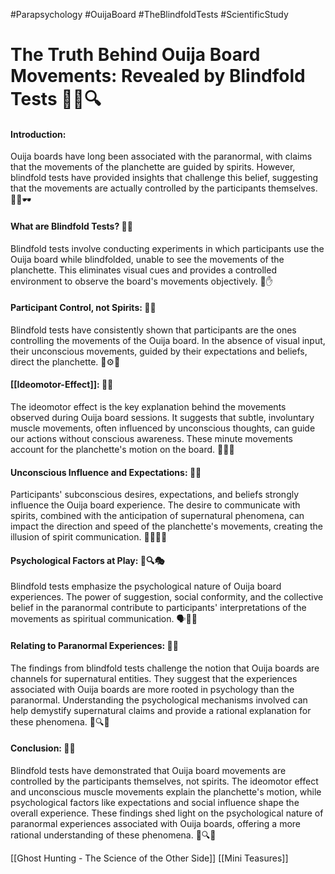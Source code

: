 #Parapsychology #OuijaBoard #TheBlindfoldTests #ScientificStudy 
# The Truth Behind Ouija Board Movements: Revealed by Blindfold Tests 👀👻🔍

#### Introduction:

Ouija boards have long been associated with the paranormal, with claims that the movements of the planchette are guided by spirits. However, blindfold tests have provided insights that challenge this belief, suggesting that the movements are actually controlled by the participants themselves. 🚫👻🕶️

#### What are Blindfold Tests? 🙈🧪

Blindfold tests involve conducting experiments in which participants use the Ouija board while blindfolded, unable to see the movements of the planchette. This eliminates visual cues and provides a controlled environment to observe the board's movements objectively. 🔬✋

#### Participant Control, not Spirits: 👥💭

Blindfold tests have consistently shown that participants are the ones controlling the movements of the Ouija board. In the absence of visual input, their unconscious movements, guided by their expectations and beliefs, direct the planchette. 👤⚙️🔀

#### [[Ideomotor-Effect]]: 🤔💡

The ideomotor effect is the key explanation behind the movements observed during Ouija board sessions. It suggests that subtle, involuntary muscle movements, often influenced by unconscious thoughts, can guide our actions without conscious awareness. These minute movements account for the planchette's motion on the board. 💪📐🔀

#### Unconscious Influence and Expectations: 🧠💭

Participants' subconscious desires, expectations, and beliefs strongly influence the Ouija board experience. The desire to communicate with spirits, combined with the anticipation of supernatural phenomena, can impact the direction and speed of the planchette's movements, creating the illusion of spirit communication. 💫🤷‍♀️💭

#### Psychological Factors at Play: 🧠🔍🎭

Blindfold tests emphasize the psychological nature of Ouija board experiences. The power of suggestion, social conformity, and the collective belief in the paranormal contribute to participants' interpretations of the movements as spiritual communication. 🗣️👥🤝

#### Relating to Paranormal Experiences: 👻🔀

The findings from blindfold tests challenge the notion that Ouija boards are channels for supernatural entities. They suggest that the experiences associated with Ouija boards are more rooted in psychology than the paranormal. Understanding the psychological mechanisms involved can help demystify supernatural claims and provide a rational explanation for these phenomena. 🧠🔍🔮

#### Conclusion: 🎯🔚

Blindfold tests have demonstrated that Ouija board movements are controlled by the participants themselves, not spirits. The ideomotor effect and unconscious muscle movements explain the planchette's motion, while psychological factors like expectations and social influence shape the overall experience. These findings shed light on the psychological nature of paranormal experiences associated with Ouija boards, offering a more rational understanding of these phenomena. 🤔🔍✨


[[Ghost Hunting - The Science of the Other Side]]
[[Mini Teasures]]